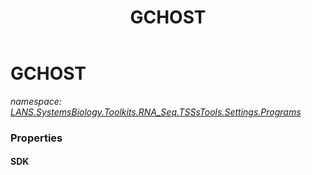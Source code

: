﻿---
title: GCHOST
---

# GCHOST
_namespace: [LANS.SystemsBiology.Toolkits.RNA_Seq.TSSsTools.Settings.Programs](N-LANS.SystemsBiology.Toolkits.RNA_Seq.TSSsTools.Settings.Programs.html)_





### Properties

#### SDK


